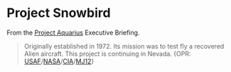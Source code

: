 # Project Snowbird

From the [Project Aquarius](aquarius.md) Executive Briefing.

> Originally established in 1972.
> Its mission was to test fly a recovered Alien aircraft.
> This project is continuing in Nevada.
> {OPR: [USAF](../organisations/usaf.md)/[NASA](../organisations/nasa.md)/[CIA](../organisations/cia.md)/[MJ12](../organisations/mj12.md)}
